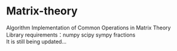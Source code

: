# Matrix-theory
Algorithm Implementation of Common Operations in Matrix Theory<br>
Library requirements：numpy scipy sympy fractions<br>
It is still being updated...<br>
